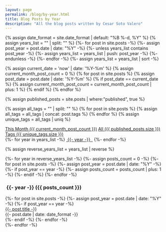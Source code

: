 ```yaml
---
layout: page
permalink: /blog/by-year.html
title: Blog Posts by Year
description: "All the blog posts written by Cesar Soto Valero"
---
```


{% assign date_format = site.date_format | default: "%B %-d, %Y" %}
{% assign years_list = "" | split: "" %}
    {%- for post in site.posts -%}
        {%- assign post_year = post.date | date: "%Y" -%}
        {%- unless years_list contains post_year -%}
            {%- assign years_list = years_list | push: post_year -%}
        {%- endunless -%}
    {%- endfor -%}
{%- assign years_list = years_list | sort -%}

<!-- count all post published this month -->
{% assign current_date = 'now' | date: '%Y-%m' %}
{% assign current_month_post_count = 0 %}
{% for post in site.posts %}
{% assign post_date = post.date | date: '%Y-%m' %}
{% if post_date == current_date %}
{% assign current_month_post_count = current_month_post_count | plus: 1 %}
{% endif %}
{% endfor %}

<!-- count all the blog posts -->
{% assign published_posts = site.posts | where:"published", true %}

<!-- count the number of tags -->
{% assign all_tags = "" | split: "" %}
{% for post in site.posts %}
{% assign all_tags = all_tags | concat: post.tags %}
{% endfor %}
{% assign unique_tags = all_tags | uniq %}

<div class="list-filters">
    <a href="/blog/this-month.html" class="list-filter"> This Month ({{ current_month_post_count }})</a>
    <a href="/blog/all-posts.html" class="list-filter">All ({{ published_posts.size }})</a>
    <a href="/blog/tags.html" class="list-filter">Tags ({{ unique_tags.size }})</a>
</div>


<!-- Years cloud -->
<div class="tag-list">
    {%- for year in years_list -%}
    <a href="#{{- year -}}" class="btn btn-primary tag-btn"><i class="fas fa-calendar-alt" aria-hidden="true"></i>&nbsp;{{- year -}} &nbsp;</a>
    {%- endfor -%}
</div>

{% assign reverse_years_list = years_list | reverse %}
<div id="full-tags-list">
    {%- for year in reverse_years_list -%}
    {%- assign posts_count = 0 -%}
    {%- for post in site.posts -%}
        {%- assign post_year = post.date | date: "%Y" -%}
        {%- if post_year == year -%}
            {%- assign posts_count = posts_count | plus: 1 -%}
        {%- endif -%}
    {%- endfor -%}
    <h3 id="{{- year -}}" class="linked-section">
        <i class="fas fa-calendar-alt" aria-hidden="true"></i>
        &nbsp;{{- year -}}&nbsp;({{ posts_count }})
    </h3>
    <div class="post-list">
        {%- for post in site.posts -%}
        {%- assign post_year = post.date | date: "%Y" -%}
        {%- if post_year == year -%}
        <div class="tag-entry">
            <a href="{{ post.url | relative_url }}">{{- post.title -}}</a>
            <div class="entry-date">
                <time datetime="{{- post.date | date_to_xmlschema -}}">{{- post.date | date: date_format -}}</time>
            </div>
        </div>
        {%- endif -%}
        {%- endfor -%}
    </div>
    {%- endfor -%}
</div>
